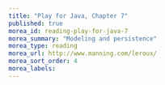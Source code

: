 ```yaml
---
title: "Play for Java, Chapter 7"
published: true
morea_id: reading-play-for-java-7
morea_summary: "Modeling and persistence"
morea_type: reading
morea_url: http://www.manning.com/leroux/
morea_sort_order: 4
morea_labels:
---
```


